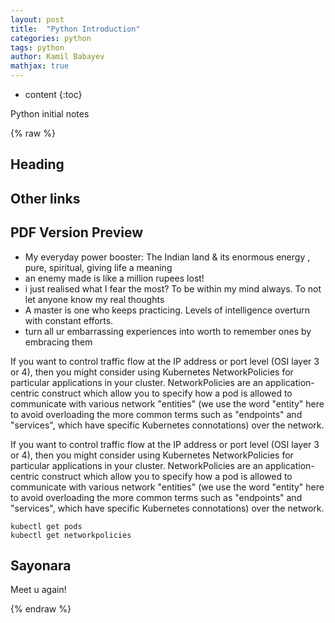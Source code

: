 ```yaml
---
layout: post
title:  "Python Introduction"
categories: python
tags: python
author: Kamil Babayev
mathjax: true
---
```


* content
{:toc}

Python initial notes




{% raw %}
## Heading

## Other links

## PDF Version Preview


- My ‌everyday power booster: The Indian land & its enormous energy , pure, spiritual, giving life a meaning
- ‌an enemy made is like a million rupees lost!
- ‌i just realised what I fear the most? To be within my mind always. To not let anyone know my real thoughts
- A master is one who keeps practicing. Levels of intelligence overturn with constant efforts.
- turn all ur embarrassing experiences into worth to remember ones by embracing them

If you want to control traffic flow at the IP address or port level (OSI layer 3 or 4), then you might consider using Kubernetes NetworkPolicies for particular applications in your cluster. NetworkPolicies are an application-centric construct which allow you to specify how a pod is allowed to communicate with various network "entities" (we use the word "entity" here to avoid overloading the more common terms such as "endpoints" and "services", which have specific Kubernetes connotations) over the network.

If you want to control traffic flow at the IP address or port level (OSI layer 3 or 4), then you might consider using Kubernetes NetworkPolicies for particular applications in your cluster. NetworkPolicies are an application-centric construct which allow you to specify how a pod is allowed to communicate with various network "entities" (we use the word "entity" here to avoid overloading the more common terms such as "endpoints" and "services", which have specific Kubernetes connotations) over the network.


```
kubectl get pods
kubectl get networkpolicies
```

## Sayonara

Meet u again!

{% endraw %}
